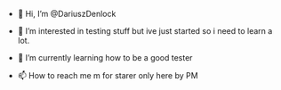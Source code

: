 - 👋 Hi, I’m @DariuszDenlock
- 👀 I’m interested in testing stuff but ive just started so i need to learn a lot.
- 🌱 I’m currently learning how to be a good tester

- 📫 How to reach me m for starer only here by PM

<!---
DariuszDenlock/DariuszDenlock is a ✨ special ✨ repository because its `README.md` (this file) appears on your GitHub profile.
You can click the Preview link to take a look at your changes.
--->

